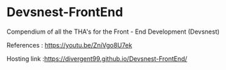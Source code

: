 # Devsnest-FrontEnd
Compendium of all the THA's for the Front - End Development (Devsnest)

References : https://youtu.be/ZniVgo8U7ek

Hosting link :https://divergent99.github.io/Devsnest-FrontEnd/

